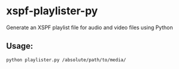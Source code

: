 xspf-playlister-py
==================

Generate an XSPF playlist file for audio and video files using Python

## Usage:
`python playlister.py /absolute/path/to/media/`